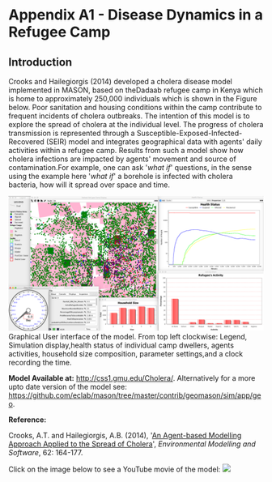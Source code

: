 # Appendix A1 - Disease Dynamics in a Refugee Camp




## Introduction

Crooks and Hailegiorgis (2014) developed a cholera disease model implemented in MASON, based on theDadaab refugee camp in Kenya which is home to approximately 250,000 individuals which is shown in the Figure below. Poor sanitation and housing conditions within the camp contribute to frequent incidents of cholera outbreaks. The intention of this model is to explore the spread of cholera at the individual level. The progress of cholera transmission is represented through a Susceptible-Exposed-Infected-Recovered (SEIR) model and integrates geographical data with agents' daily activities within a refugee camp. Results from such a model show how cholera infections are impacted by agents' movement and source of contamination.For example, one can ask '*what if*' questions, in the sense using the example here '*what if*' a borehole is infected with cholera bacteria, how will it spread over space and time.

![GUI logo](FigureA1.png)
Graphical User interface of the model. From top left clockwise: Legend, Simulation display,health status of individual camp dwellers, agents activities, household size composition, parameter settings,and a clock recording the time.

**Model Available at:** <http://css1.gmu.edu/Cholera/>. Alternatively for a more upto date version of the model see: <https://github.com/eclab/mason/tree/master/contrib/geomason/sim/app/geo>. 

**Reference:**

Crooks, A.T. and Hailegiorgis, A.B. (2014), '[An Agent-based Modelling Approach Applied to
the Spread of Cholera](https://www.sciencedirect.com/science/article/pii/S1364815214002515)', *Environmental Modelling and Software*, 62: 164-177.

Click on the image below to see a YouTube movie of the model:
[![](http://img.youtube.com/vi/3GCminsqQgM/0.jpg)](http://www.youtube.com/watch?v=3GCminsqQgM "Cholera")